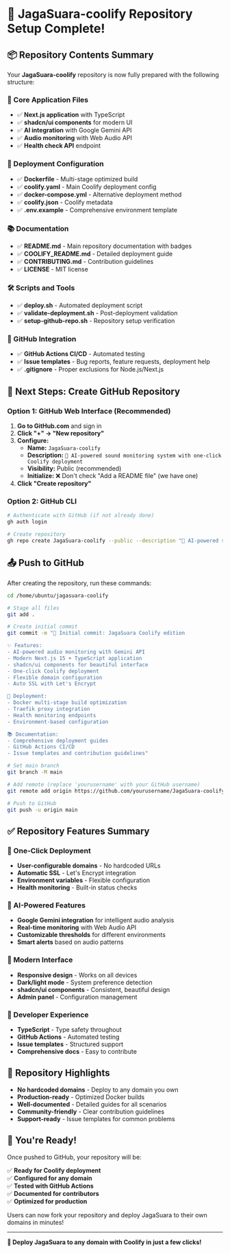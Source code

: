 # 🎉 JagaSuara-coolify Repository Setup Complete!

## 📦 Repository Contents Summary

Your **JagaSuara-coolify** repository is now fully prepared with the following structure:

### 🔧 Core Application Files
- ✅ **Next.js application** with TypeScript
- ✅ **shadcn/ui components** for modern UI
- ✅ **AI integration** with Google Gemini API
- ✅ **Audio monitoring** with Web Audio API
- ✅ **Health check API** endpoint

### 🐳 Deployment Configuration
- ✅ **Dockerfile** - Multi-stage optimized build
- ✅ **coolify.yaml** - Main Coolify deployment config
- ✅ **docker-compose.yml** - Alternative deployment method
- ✅ **coolify.json** - Coolify metadata
- ✅ **.env.example** - Comprehensive environment template

### 📚 Documentation
- ✅ **README.md** - Main repository documentation with badges
- ✅ **COOLIFY_README.md** - Detailed deployment guide
- ✅ **CONTRIBUTING.md** - Contribution guidelines
- ✅ **LICENSE** - MIT license

### 🛠️ Scripts and Tools
- ✅ **deploy.sh** - Automated deployment script
- ✅ **validate-deployment.sh** - Post-deployment validation
- ✅ **setup-github-repo.sh** - Repository setup verification

### 🤖 GitHub Integration
- ✅ **GitHub Actions CI/CD** - Automated testing
- ✅ **Issue templates** - Bug reports, feature requests, deployment help
- ✅ **.gitignore** - Proper exclusions for Node.js/Next.js

## 🚀 Next Steps: Create GitHub Repository

### Option 1: GitHub Web Interface (Recommended)

1. **Go to GitHub.com** and sign in
2. **Click "+" → "New repository"**
3. **Configure:**
   - **Name:** `JagaSuara-coolify`
   - **Description:** `🎵 AI-powered sound monitoring system with one-click Coolify deployment`
   - **Visibility:** Public (recommended)
   - **Initialize:** ❌ Don't check "Add a README file" (we have one)
4. **Click "Create repository"**

### Option 2: GitHub CLI

```bash
# Authenticate with GitHub (if not already done)
gh auth login

# Create repository
gh repo create JagaSuara-coolify --public --description "🎵 AI-powered sound monitoring system with one-click Coolify deployment"
```

## 📤 Push to GitHub

After creating the repository, run these commands:

```bash
cd /home/ubuntu/jagasuara-coolify

# Stage all files
git add .

# Create initial commit
git commit -m "🎉 Initial commit: JagaSuara Coolify edition

✨ Features:
- AI-powered audio monitoring with Gemini API
- Modern Next.js 15 + TypeScript application
- shadcn/ui components for beautiful interface
- One-click Coolify deployment
- Flexible domain configuration
- Auto SSL with Let's Encrypt

🚀 Deployment:
- Docker multi-stage build optimization
- Traefik proxy integration
- Health monitoring endpoints
- Environment-based configuration

📚 Documentation:
- Comprehensive deployment guides
- GitHub Actions CI/CD
- Issue templates and contribution guidelines"

# Set main branch
git branch -M main

# Add remote (replace 'yourusername' with your GitHub username)
git remote add origin https://github.com/yourusername/JagaSuara-coolify.git

# Push to GitHub
git push -u origin main
```

## ✅ Repository Features Summary

### 🎯 One-Click Deployment
- **User-configurable domains** - No hardcoded URLs
- **Automatic SSL** - Let's Encrypt integration
- **Environment variables** - Flexible configuration
- **Health monitoring** - Built-in status checks

### 🤖 AI-Powered Features
- **Google Gemini integration** for intelligent audio analysis
- **Real-time monitoring** with Web Audio API
- **Customizable thresholds** for different environments
- **Smart alerts** based on audio patterns

### 🎨 Modern Interface
- **Responsive design** - Works on all devices
- **Dark/light mode** - System preference detection
- **shadcn/ui components** - Consistent, beautiful design
- **Admin panel** - Configuration management

### 🔧 Developer Experience
- **TypeScript** - Type safety throughout
- **GitHub Actions** - Automated testing
- **Issue templates** - Structured support
- **Comprehensive docs** - Easy to contribute

## 🌟 Repository Highlights

- **No hardcoded domains** - Deploy to any domain you own
- **Production-ready** - Optimized Docker builds
- **Well-documented** - Detailed guides for all scenarios
- **Community-friendly** - Clear contribution guidelines
- **Support-ready** - Issue templates for common problems

## 🎉 You're Ready!

Once pushed to GitHub, your repository will be:

✅ **Ready for Coolify deployment**  
✅ **Configured for any domain**  
✅ **Tested with GitHub Actions**  
✅ **Documented for contributors**  
✅ **Optimized for production**  

Users can now fork your repository and deploy JagaSuara to their own domains in minutes!

---

**🚀 Deploy JagaSuara to any domain with Coolify in just a few clicks!**
